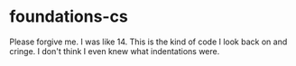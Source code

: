# foundations-cs
Please forgive me. I was like 14. This is the kind of code I look back on and cringe. I don't think I even knew what indentations were.
